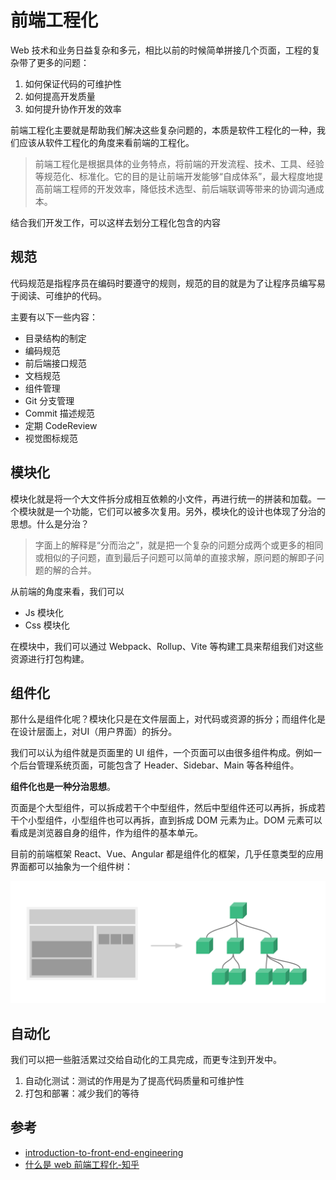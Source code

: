 # 前端工程化

Web 技术和业务日益复杂和多元，相比以前的时候简单拼接几个页面，工程的复杂带了更多的问题：
1. 如何保证代码的可维护性
2. 如何提高开发质量
3. 如何提升协作开发的效率

前端工程化主要就是帮助我们解决这些复杂问题的，本质是软件工程化的一种，我们应该从软件工程化的角度来看前端的工程化。

> 前端工程化是根据具体的业务特点，将前端的开发流程、技术、工具、经验等规范化、标准化。它的目的是让前端开发能够“自成体系”，最大程度地提高前端工程师的开发效率，降低技术选型、前后端联调等带来的协调沟通成本。

结合我们开发工作，可以这样去划分工程化包含的内容

## 规范

代码规范是指程序员在编码时要遵守的规则，规范的目的就是为了让程序员编写易于阅读、可维护的代码。

主要有以下一些内容：

- 目录结构的制定
- 编码规范
- 前后端接口规范
- 文档规范
- 组件管理
- Git 分支管理
- Commit 描述规范
- 定期 CodeReview
- 视觉图标规范

## 模块化

模块化就是将一个大文件拆分成相互依赖的小文件，再进行统一的拼装和加载。一个模块就是一个功能，它们可以被多次复用。另外，模块化的设计也体现了分治的思想。什么是分治？

> 字面上的解释是“分而治之”，就是把一个复杂的问题分成两个或更多的相同或相似的子问题，直到最后子问题可以简单的直接求解，原问题的解即子问题的解的合并。

从前端的角度来看，我们可以

- Js 模块化
- Css 模块化

在模块中，我们可以通过 Webpack、Rollup、Vite 等构建工具来帮组我们对这些资源进行打包构建。

## 组件化

那什么是组件化呢？模块化只是在文件层面上，对代码或资源的拆分；而组件化是在设计层面上，对UI（用户界面）的拆分。

我们可以认为组件就是页面里的 UI 组件，一个页面可以由很多组件构成。例如一个后台管理系统页面，可能包含了 Header、Sidebar、Main 等各种组件。

**组件化也是一种分治思想**。

页面是个大型组件，可以拆成若干个中型组件，然后中型组件还可以再拆，拆成若干个小型组件，小型组件也可以再拆，直到拆成 DOM 元素为止。DOM 元素可以看成是浏览器自身的组件，作为组件的基本单元。

目前的前端框架 React、Vue、Angular 都是组件化的框架，几乎任意类型的应用界面都可以抽象为一个组件树：

![components](../public/assets/fee-components.png)

## 自动化

我们可以把一些脏活累过交给自动化的工具完成，而更专注到开发中。

1. 自动化测试：测试的作用是为了提高代码质量和可维护性
2. 打包和部署：减少我们的等待

## 参考
- [introduction-to-front-end-engineering](https://github.com/woai3c/introduction-to-front-end-engineering)
- [什么是 web 前端工程化-知乎](https://www.zhihu.com/question/24558375/answer/139920107)